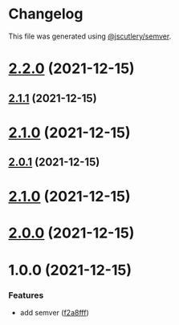 # Changelog

This file was generated using [@jscutlery/semver](https://github.com/jscutlery/semver).

# [2.2.0](https://github.com/bndF1/nx-bnd/compare/bnd-web-auth-ui-2.1.1...bnd-web-auth-ui-2.2.0) (2021-12-15)



## [2.1.1](https://github.com/bndF1/nx-bnd/compare/bnd-web-auth-ui-2.1.0...bnd-web-auth-ui-2.1.1) (2021-12-15)



# [2.1.0](https://github.com/bndF1/nx-bnd/compare/bnd-web-auth-ui-2.0.1...bnd-web-auth-ui-2.1.0) (2021-12-15)



## [2.0.1](https://github.com/bndF1/nx-bnd/compare/bnd-web-auth-ui-2.0.0...bnd-web-auth-ui-2.0.1) (2021-12-15)



# [2.1.0](https://github.com/bndF1/nx-bnd/compare/bnd-web-auth-ui-2.0.0...bnd-web-auth-ui-2.1.0) (2021-12-15)



# [2.0.0](https://github.com/bndF1/nx-bnd/compare/bnd-web-auth-ui-1.0.0...bnd-web-auth-ui-2.0.0) (2021-12-15)



# 1.0.0 (2021-12-15)


### Features

* add semver ([f2a8fff](https://github.com/bndF1/nx-bnd/commit/f2a8fffb9480f82115c03e71594da3b0f7684f1f))
